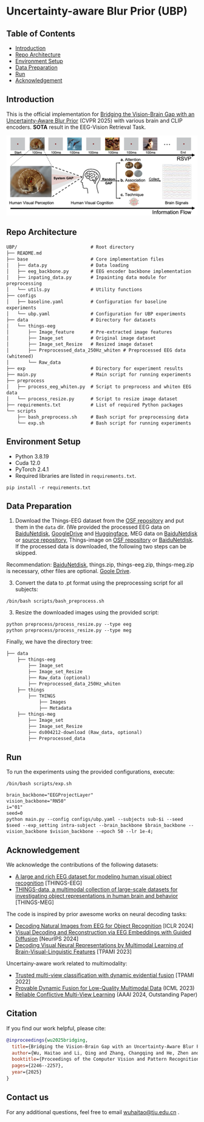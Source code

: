 # Uncertainty-aware Blur Prior (UBP)

## Table of Contents
- [Introduction](#introduction)
- [Repo Architecture](#repo-architecture)
- [Environment Setup](#environment-setup)
- [Data Preparation](#data-preparation)
- [Run](#run)
- [Acknowledgement](#acknowledgement)

## Introduction
This is the official implementation for [Bridging the Vision-Brain Gap with an Uncertainty-Aware Blur Prior](https://arxiv.org/abs/2503.04207) (CVPR 2025) with various brain and CLIP encoders. **SOTA** result in the EEG-Vision Retrieval Task.

<p align="center">
<img src="./assets/motivation.png" >
</p>


## Repo Architecture
```
UBP/                           # Root directory
├── README.md
├── base                       # Core implementation files
│   ├── data.py                # Data loading
│   ├── eeg_backbone.py        # EEG encoder backbone implementation
│   ├── inpating_data.py       # Inpainting data module for preprocessing
│   └── utils.py               # Utility functions
├── configs
│   ├── baseline.yaml          # Configuration for baseline experiments
│   └── ubp.yaml               # Configuration for UBP experiments
├── data                       # Directory for datasets
│   └── things-eeg
│       ├── Image_feature      # Pre-extracted image features
│       ├── Image_set          # Original image dataset
│       ├── Image_set_Resize   # Resized image dataset
│       ├── Preprocessed_data_250Hz_whiten # Preprocessed EEG data (whitened)
│       └── Raw_data
├── exp                        # Directory for experiment results
├── main.py                    # Main script for running experiments
├── preprocess
│   ├── process_eeg_whiten.py  # Script to preprocess and whiten EEG data
│   └── process_resize.py      # Script to resize image dataset
├── requirements.txt           # List of required Python packages
└── scripts
    ├── bash_preprocess.sh     # Bash script for preprocessing data
    └── exp.sh                 # Bash script for running experiments
```
## Environment Setup
- Python 3.8.19
- Cuda 12.0
- PyTorch 2.4.1
- Required libraries are listed in `requirements.txt`.

```
pip install -r requirements.txt
```

## Data Preparation
1. Download the Things-EEG dataset from the [OSF repository](https://osf.io/anp5v/files/osfstorage) and put them in the `data` dir. (We provided the processed EEG data on [BaiduNetdisk](https://pan.baidu.com/s/1ouOYO4JAomJBFzuA1-9Uaw?pwd=3eri), [GoogleDrive](https://drive.google.com/drive/folders/1oPKgsAoAOMbh5kAAfrgRjJi_FEszAfx2?usp=sharing) and [Huggingface](https://huggingface.co/datasets/Haitao999/things-eeg), MEG data on [BaiduNetdisk](https://pan.baidu.com/s/1nhW6RwjHUm3AqRi3Fm4Lpw?pwd=9vis) or [source repository](https://openneuro.org/datasets/ds004212/versions/2.0.1), Things-image on [OSF repository](https://osf.io/jum2f/files/osfstorage) or [BaiduNetdisk](https://pan.baidu.com/s/1aMVJCqnrB6dxJi6tFeYh5g?pwd=najz). If the processed data is downloaded, the following two steps can be skipped.

Recommendation: [BaiduNetdisk](https://pan.baidu.com/s/1ZZWBrrp2Ly2ZOBHKT0fmTA?pwd=9j22), things.zip, things-eeg.zip, things-meg.zip is necessary, other files are optional. [Goole Drive](https://drive.google.com/drive/folders/16IpWggTg8gzvQswcPlEnWwfUD83O_79w?usp=sharing).

3. Convert the data to .pt format using the preprocessing script for all subjects:

```
/bin/bash scripts/bash_preprocess.sh
```

3. Resize the downloaded images using the provided script:

```
python preprocess/process_resize.py --type eeg
python preprocess/process_resize.py --type meg
```

Finally, we have the directory tree:
```
├── data
    ├── things-eeg
        ├── Image_set
        ├── Image_set_Resize
        ├── Raw_data (optional)
        ├── Preprocessed_data_250Hz_whiten
    ├── things
        ├── THINGS
            ├── Images
            ├── Metadata
    ├── things-meg
        ├── Image_set
        ├── Image_set_Resize
        ├── ds004212-download (Raw_data, optional)
        ├── Preprocessed_data
```
## Run
To run the experiments using the provided configurations, execute:
```
/bin/bash scripts/exp.sh
```

```
brain_backbone="EEGProjectLayer"
vision_backbone="RN50"
i="01"
seed=0
python main.py --config configs/ubp.yaml --subjects sub-$i --seed $seed --exp_setting intra-subject --brain_backbone $brain_backbone --vision_backbone $vision_backbone --epoch 50 --lr 1e-4;

```
## Acknowledgement
We acknowledge the contributions of the following datasets:
- [A large and rich EEG dataset for modeling human visual object recognition](https://www.sciencedirect.com/science/article/pii/S1053811922008758) [THINGS-EEG]
- [
THINGS-data, a multimodal collection of large-scale datasets for investigating object representations in human brain and behavior](https://pubmed.ncbi.nlm.nih.gov/36847339/) [THINGS-MEG]

The code is inspired by prior awesome works on neural decoding tasks:
- [Decoding Natural Images from EEG for Object Recognition](https://github.com/eeyhsong/NICE-EEG) [ICLR 2024]
- [Visual Decoding and Reconstruction via EEG Embeddings with Guided Diffusion](https://github.com/dongyangli-del/EEG_Image_decode) [NeurIPS 2024]
- [Decoding Visual Neural Representations by Multimodal Learning of Brain-Visual-Linguistic Features](https://github.com/ChangdeDu/BraVL)  [TPAMI 2023]

Uncertainy-aware work related to multimodality:
- [Trusted multi-view classification with dynamic evidential fusion](https://github.com/hanmenghan/TMC) [TPAMI 2022]
- [Provable Dynamic Fusion for Low-Quality Multimodal Data](https://github.com/QingyangZhang/QMF) (ICML 2023)
- [Reliable Conflictive Multi-View Learning](https://github.com/jiajunsi/RCML) (AAAI 2024, Outstanding Paper)

## Citation
If you find our work helpful, please cite:
```bibtex
@inproceedings{wu2025bridging,
  title={Bridging the Vision-Brain Gap with an Uncertainty-Aware Blur Prior},
  author={Wu, Haitao and Li, Qing and Zhang, Changqing and He, Zhen and Ying, Xiaomin},
  booktitle={Proceedings of the Computer Vision and Pattern Recognition Conference},
  pages={2246--2257},
  year={2025}
}
```


## Contact us
For any additional questions, feel free to email wuhaitao@tju.edu.cn .

